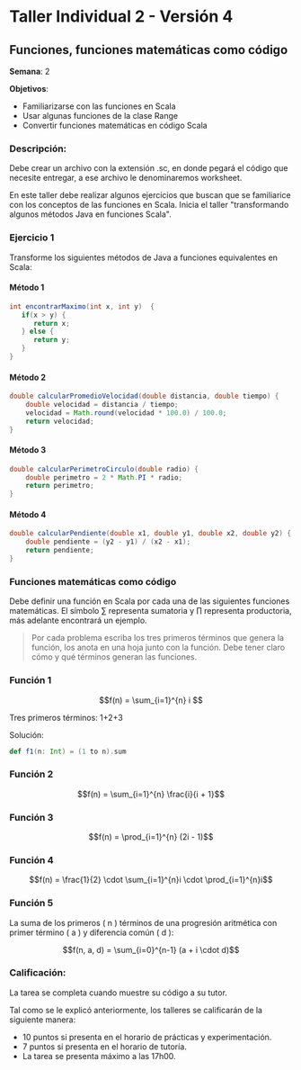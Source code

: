 # Taller Individual 2 - Versión 4
## Funciones, funciones matemáticas como código

**Semana**: 2

**Objetivos**:

- Familiarizarse con las funciones en Scala
- Usar algunas funciones de la clase Range
- Convertir funciones matemáticas en código Scala

### Descripción:

Debe crear un archivo con la extensión .sc, en donde pegará el código que necesite entregar, a ese archivo le denominaremos worksheet.

En este taller debe realizar algunos ejercicios que buscan que se familiarice con los conceptos de las funciones en Scala. Inicia el taller "transformando algunos métodos Java en funciones Scala".

### Ejercicio 1

Transforme los siguientes métodos de Java a funciones equivalentes en Scala:

#### Método 1
```java
int encontrarMaximo(int x, int y)  {
   if(x > y) {
      return x;
   } else {
      return y;
   }
}
```

#### Método 2
```java
double calcularPromedioVelocidad(double distancia, double tiempo) {
	double velocidad = distancia / tiempo;
	velocidad = Math.round(velocidad * 100.0) / 100.0;
	return velocidad;
}
```

#### Método 3
```java
double calcularPerimetroCirculo(double radio) {
	double perimetro = 2 * Math.PI * radio;
	return perimetro;
}
```

#### Método 4
```java
double calcularPendiente(double x1, double y1, double x2, double y2) {
    double pendiente = (y2 - y1) / (x2 - x1);
    return pendiente;
}
```



### Funciones matemáticas como código

Debe definir una función en Scala por cada una de las siguientes funciones matemáticas. El símbolo ∑ representa sumatoria y ∏ representa productoria, más adelante encontrará un ejemplo.

> Por cada problema escriba los tres primeros términos que genera la función, los anota en una hoja junto con la función. Debe tener claro cómo y qué términos generan las funciones.

### Función 1

```math
f(n) = \sum_{i=1}^{n} i

```

Tres primeros términos: 1+2+3 

Solución:
```scala
def f1(n: Int) = (1 to n).sum
```

### Función 2

```math
f(n) = \sum_{i=1}^{n} \frac{i}{i + 1}
```

### Función 3

```math
f(n) = \prod_{i=1}^{n} (2i - 1)
```

### Función 4


```math
f(n) = \frac{1}{2} \cdot \sum_{i=1}^{n}i \cdot \prod_{i=1}^{n}i
```

### Función 5

La suma de los primeros \( n \) términos de una progresión aritmética con primer término \( a \) y diferencia común \( d \):

```math
f(n, a, d) = \sum_{i=0}^{n-1} (a + i \cdot d)
```

### Calificación:

La tarea se completa cuando muestre su código a su tutor.

Tal como se le explicó anteriormente, los talleres se calificarán de la siguiente manera:

- 10 puntos si presenta en el horario de prácticas y experimentación.
- 7 puntos si presenta en el horario de tutoría.
- La tarea se presenta máximo a las 17h00.

